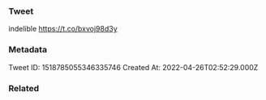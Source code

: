 ### Tweet
indelible https://t.co/bxvoj98d3y

### Metadata
Tweet ID: 1518785055346335746
Created At: 2022-04-26T02:52:29.000Z

### Related

